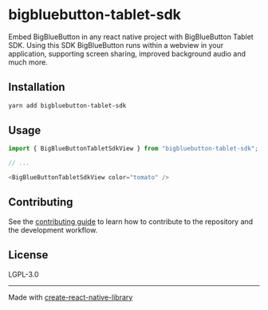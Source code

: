 # bigbluebutton-tablet-sdk
Embed BigBlueButton in any react native project with BigBlueButton Tablet SDK. Using this SDK BigBlueButton runs within a webview in your application, supporting screen sharing, improved background audio and much more.
## Installation

```sh
yarn add bigbluebutton-tablet-sdk
```

## Usage

```js
import { BigBlueButtonTabletSdkView } from "bigbluebutton-tablet-sdk";

// ...

<BigBlueButtonTabletSdkView color="tomato" />
```

## Contributing

See the [contributing guide](CONTRIBUTING.md) to learn how to contribute to the repository and the development workflow.

## License

LGPL-3.0

---

Made with [create-react-native-library](https://github.com/callstack/react-native-builder-bob)
